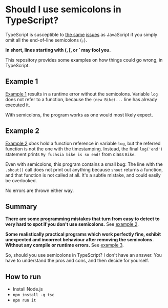 # Should I use semicolons in TypeScript?

TypeScript is susceptible to [the same](https://standardjs.com/rules.html#semicolons) [issues](https://hackernoon.com/an-open-letter-to-javascript-leaders-regarding-no-semicolons-82cec422d67d) as JavaScript if you simply omit all the end-of-line semicolons (`;`).

**In short, lines starting with (, [, or ` may fool you.**

This repository provides some examples on how things could go wrong, in TypeScript.

## Example 1

[Example 1](example1.ts) results in a runtime error without the semicolons. Variable `log` does not refer to a function, because the `(new Bike(...` line has already executed it.

With semicolons, the program works as one would most likely expect.

## Example 2

[Example 2](example2.ts) *does* hold a function reference in variable `log`, but the referred function is not the one with the timestamping. Instead, the final `log('end')` statement prints `My fuchsia bike is so end!` from class `Bike`.

Even with semicolons, this program contains a small bug: The line with the `.shout()` call does not print out anything because `shout` returns a function, and that function is not called at all. It's a subtle mistake, and could easily be overlooked.

No errors are thrown either way.

## Summary

**There are some programming mistakes that turn from easy to detect to very hard to spot if you don't use semicolons.** See [example 2](example2.ts).

**Some realistically practical programs which work perfectly fine, exhibit unexpected and incorrect behaviour after removing the semicolons. Without any compile or runtime errors.** See [example 3](example3.ts).

So, should you use semicolons in TypeScript? I don't have an answer. You have to understand the pros and cons, and then decide for yourself.

## How to run

* Install Node.js
* `npm install -g tsc`
* `npm run it`

